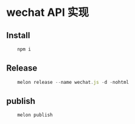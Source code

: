 # wechat API 实现

## Install

```TypeScript
    npm i
```

## Release

```TypeScript
    melon release --name wechat.js -d -nohtml
```

## publish

```TypeScript
    melon publish
```
